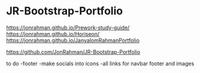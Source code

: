 # JR-Bootstrap-Portfolio


https://jonrahman.github.io/Prework-study-guide/
https://jonrahman.github.io/Horiseon/
https://jonrahman.github.io/JanyalomRahmanPortfolio


https://github.com/JonRahman/JR-Bootstrap-Portfolio



to do
-footer
-make socials into icons
-all links for navbar footer and images